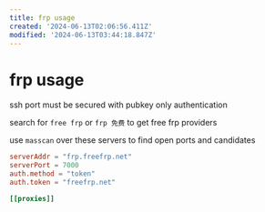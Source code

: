 ```yaml
---
title: frp usage
created: '2024-06-13T02:06:56.411Z'
modified: '2024-06-13T03:44:18.847Z'
---
```


# frp usage

ssh port must be secured with pubkey only authentication

search for `free frp` or `frp 免费` to get free frp providers

use `masscan` over these servers to find open ports and candidates

```toml
serverAddr = "frp.freefrp.net"
serverPort = 7000
auth.method = "token"
auth.token = "freefrp.net"

[[proxies]]

```
